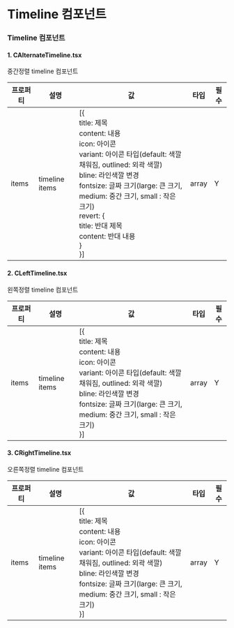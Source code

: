 # Timeline 컴포넌트

### Timeline 컴포넌트

#### 1. CAlternateTimeline.tsx

중간정렬 timeline 컴포넌트

| 프로퍼티 | 설명           | 값                                                                                                                                                                                                                                                                                              | 타입  | 필수 |
| -------- | -------------- | ----------------------------------------------------------------------------------------------------------------------------------------------------------------------------------------------------------------------------------------------------------------------------------------------- | ----- | ---- |
| items    | timeline items | [{<br>title: 제목<br>content: 내용<br>icon: 아이콘<br>variant: 아이콘 타입(default: 색깔 채워짐, outlined: 외곽 색깔) <br>bline: 라인색깔 변경<br>fontsize: 글짜 크기(large: 큰 크기, medium: 중간 크기, small : 작은 크기)<br>revert: {<br> title: 반대 제목<br> content: 반대 내용<br>}<br>}] | array | Y    |

#### 2. CLeftTimeline.tsx

왼쪽정렬 timeline 컴포넌트

| 프로퍼티 | 설명           | 값                                                                                                                                                                                                                                | 타입  | 필수 |
| -------- | -------------- | --------------------------------------------------------------------------------------------------------------------------------------------------------------------------------------------------------------------------------- | ----- | ---- |
| items    | timeline items | [{<br>title: 제목<br>content: 내용<br>icon: 아이콘<br>variant: 아이콘 타입(default: 색깔 채워짐, outlined: 외곽 색깔) <br>bline: 라인색깔 변경<br>fontsize: 글짜 크기(large: 큰 크기, medium: 중간 크기, small : 작은 크기)<br>}] | array | Y    |

#### 3. CRightTimeline.tsx

오른쪽정렬 timeline 컴포넌트

| 프로퍼티 | 설명           | 값                                                                                                                                                                                                                                | 타입  | 필수 |
| -------- | -------------- | --------------------------------------------------------------------------------------------------------------------------------------------------------------------------------------------------------------------------------- | ----- | ---- |
| items    | timeline items | [{<br>title: 제목<br>content: 내용<br>icon: 아이콘<br>variant: 아이콘 타입(default: 색깔 채워짐, outlined: 외곽 색깔) <br>bline: 라인색깔 변경<br>fontsize: 글짜 크기(large: 큰 크기, medium: 중간 크기, small : 작은 크기)<br>}] | array | Y    |
